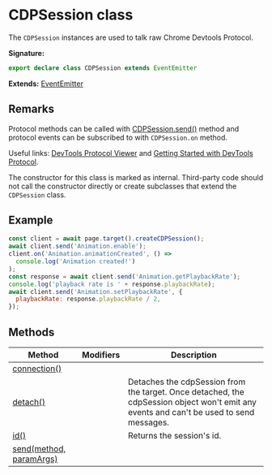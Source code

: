 # CDPSession class

The `CDPSession` instances are used to talk raw Chrome Devtools Protocol.

**Signature:**

```typescript
export declare class CDPSession extends EventEmitter
```

**Extends:** [EventEmitter](./puppeteer.eventemitter.md)

## Remarks

Protocol methods can be called with [CDPSession.send()](./puppeteer.cdpsession.send.md) method and protocol events can be subscribed to with `CDPSession.on` method.

Useful links: [DevTools Protocol Viewer](https://chromedevtools.github.io/devtools-protocol/) and [Getting Started with DevTools Protocol](https://github.com/aslushnikov/getting-started-with-cdp/blob/HEAD/README.md).

The constructor for this class is marked as internal. Third-party code should not call the constructor directly or create subclasses that extend the `CDPSession` class.

## Example

```js
const client = await page.target().createCDPSession();
await client.send('Animation.enable');
client.on('Animation.animationCreated', () =>
  console.log('Animation created!')
);
const response = await client.send('Animation.getPlaybackRate');
console.log('playback rate is ' + response.playbackRate);
await client.send('Animation.setPlaybackRate', {
  playbackRate: response.playbackRate / 2,
});
```

## Methods

| Method                                                    | Modifiers | Description                                                                                                                             |
| --------------------------------------------------------- | --------- | --------------------------------------------------------------------------------------------------------------------------------------- |
| [connection()](./puppeteer.cdpsession.connection.md)      |           |                                                                                                                                         |
| [detach()](./puppeteer.cdpsession.detach.md)              |           | Detaches the cdpSession from the target. Once detached, the cdpSession object won't emit any events and can't be used to send messages. |
| [id()](./puppeteer.cdpsession.id.md)                      |           | Returns the session's id.                                                                                                               |
| [send(method, paramArgs)](./puppeteer.cdpsession.send.md) |           |                                                                                                                                         |
